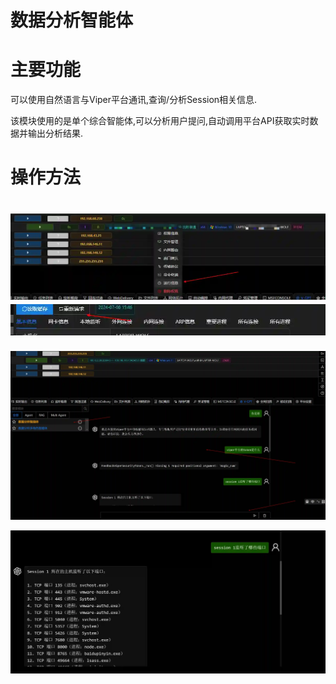 # 数据分析智能体

# 主要功能
可以使用自然语言与Viper平台通讯,查询/分析Session相关信息.

该模块使用的是单个综合智能体,可以分析用户提问,自动调用平台API获取实时数据并输出分析结果.

# 操作方法
# ![1720424831304-56b55431-5456-4d2d-8787-3b38c3661124.webp](./img/3PYIh2hHuqEvWvYV/1720424831304-56b55431-5456-4d2d-8787-3b38c3661124-322099.webp)![1720424846889-66af0606-3eaf-4ba5-bee7-a00c6ac28bc1.webp](./img/3PYIh2hHuqEvWvYV/1720424846889-66af0606-3eaf-4ba5-bee7-a00c6ac28bc1-933933.webp)


![1720424023418-65726d81-4e26-46cf-8bed-2a8e8aabbd47.webp](./img/3PYIh2hHuqEvWvYV/1720424023418-65726d81-4e26-46cf-8bed-2a8e8aabbd47-985050.webp)

![1720424046268-b0336c66-82dc-4ce0-aa92-1a5b9c73e71a.webp](./img/3PYIh2hHuqEvWvYV/1720424046268-b0336c66-82dc-4ce0-aa92-1a5b9c73e71a-155807.webp)


